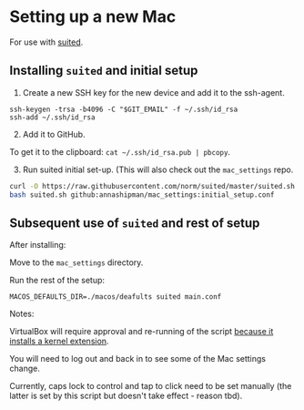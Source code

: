 # Setting up a new Mac

For use with [suited](https://github.com/norm/suited).

## Installing `suited` and initial setup

1. Create a new SSH key for the new device and add it to the ssh-agent.

```
ssh-keygen -trsa -b4096 -C "$GIT_EMAIL" -f ~/.ssh/id_rsa
ssh-add ~/.ssh/id_rsa
```

2. Add it to GitHub.

To get it to the clipboard: `cat ~/.ssh/id_rsa.pub | pbcopy`.

3. Run suited initial set-up. (This will also check out the `mac_settings` repo.

```bash
curl -O https://raw.githubusercontent.com/norm/suited/master/suited.sh
bash suited.sh github:annashipman/mac_settings:initial_setup.conf
```

## Subsequent use of `suited` and rest of setup

After installing:

Move to the `mac_settings` directory.

Run the rest of the setup:

```
MACOS_DEFAULTS_DIR=./macos/deafults suited main.conf
```

Notes:

VirtualBox will require approval and re-running of the script [because it installs a kernel extension](https://developer.apple.com/library/content/technotes/tn2459/_index.html).

You will need to log out and back in to see some of the Mac settings change.


Currently, caps lock to control and tap to click need to be set manually (the latter is set by this script but doesn't take effect - reason tbd).
